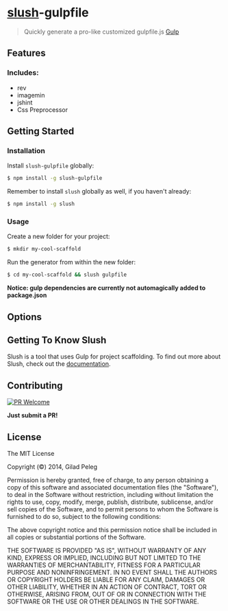# [slush](https://github.com/slushjs/slush)-gulpfile

> Quickly generate a pro-like customized gulpfile.js [Gulp](https://github.com/gulpjs/gulp)

## Features

### Includes:
* rev
* imagemin
* jshint
* Css Preprocessor

## Getting Started

### Installation

Install `slush-gulpfile` globally:

```bash
$ npm install -g slush-gulpfile
```

Remember to install `slush` globally as well, if you haven't already:

```bash
$ npm install -g slush
```

### Usage

Create a new folder for your project:

```bash
$ mkdir my-cool-scaffold
```

Run the generator from within the new folder:

```bash
$ cd my-cool-scaffold && slush gulpfile
```

**Notice: gulp dependencies are currently not automagically added to package.json**

## Options

## Getting To Know Slush

Slush is a tool that uses Gulp for project scaffolding.
To find out more about Slush, check out the [documentation](https://github.com/slushjs/slush).

## Contributing
[![PR Welcome](http://img.shields.io/badge/PRs-Welcome-brightgreen.svg?style=flat)](https://github.com/pgilad/slush-gulpfile)

**Just submit a PR!**

## License 

The MIT License

Copyright (©) 2014, Gilad Peleg

Permission is hereby granted, free of charge, to any person
obtaining a copy of this software and associated documentation
files (the "Software"), to deal in the Software without
restriction, including without limitation the rights to use,
copy, modify, merge, publish, distribute, sublicense, and/or sell
copies of the Software, and to permit persons to whom the
Software is furnished to do so, subject to the following
conditions:

The above copyright notice and this permission notice shall be
included in all copies or substantial portions of the Software.

THE SOFTWARE IS PROVIDED "AS IS", WITHOUT WARRANTY OF ANY KIND,
EXPRESS OR IMPLIED, INCLUDING BUT NOT LIMITED TO THE WARRANTIES
OF MERCHANTABILITY, FITNESS FOR A PARTICULAR PURPOSE AND
NONINFRINGEMENT. IN NO EVENT SHALL THE AUTHORS OR COPYRIGHT
HOLDERS BE LIABLE FOR ANY CLAIM, DAMAGES OR OTHER LIABILITY,
WHETHER IN AN ACTION OF CONTRACT, TORT OR OTHERWISE, ARISING
FROM, OUT OF OR IN CONNECTION WITH THE SOFTWARE OR THE USE OR
OTHER DEALINGS IN THE SOFTWARE.
